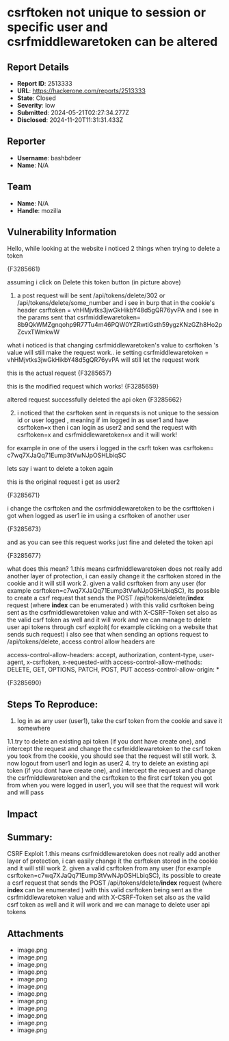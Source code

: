 # csrftoken not unique to session or specific user and csrfmiddlewaretoken  can be altered

## Report Details
- **Report ID**: 2513333
- **URL**: https://hackerone.com/reports/2513333
- **State**: Closed
- **Severity**: low
- **Submitted**: 2024-05-21T02:27:34.277Z
- **Disclosed**: 2024-11-20T11:31:31.433Z

## Reporter
- **Username**: bashbdeer
- **Name**: N/A

## Team
- **Name**: N/A
- **Handle**: mozilla

## Vulnerability Information
Hello, while looking at the website i noticed 2 things when trying to delete a token

{F3285661}

assuming i click on Delete this token button (in picture above)
1. a post request will be sent  /api/tokens/delete/302 or /api/tokens/delete/some_number
and i see in burp that in the cookie's header csrftoken = vhHMjvtks3jwGkHikbY48d5gQR76yvPA and  i see in the params sent that csrfmiddlewaretoken= 8b9QkWMZgnqohp9R77Tu4m46PQW0YZRwtiGsth59ygzKNzGZh8Ho2pZcvxTWmkwW

what i noticed is that  changing csrfmiddlewaretoken's value to csrftoken 's value will still make the request work..
ie setting csrfmiddlewaretoken = vhHMjvtks3jwGkHikbY48d5gQR76yvPA  will still let the request work

this is the actual request
{F3285657}

this is the modified request which works!
{F3285659}

altered request successfully  deleted the api oken
{F3285662}

2. i noticed that the csrftoken sent in requests is not unique to the session id or user logged , meaning if im logged in as user1 and have csrftoken=x
then i can  login as user2 and send the request with csrftoken=x and csrfmiddlewaretoken=x and it will work!

for example in one of the users i logged in the csrft token was csrftoken= c7wq7XJaQq71Eump3tVwNJpOSHLbiqSC

lets say i want to delete a token again

this is the original request i get as user2

{F3285671}

i change the csrftoken and the csrfmiddlewaretoken to be the csrfttoken i got when logged as user1
ie im using a csrftoken of another user

{F3285673}

and as you can see this request works just fine and deleted the token api

{F3285677}


what does this mean?
1.this means csrfmiddlewaretoken  does not really add another layer of protection, i can easily change it the  csrftoken stored in the cookie and it will still work
2. given a valid csrftoken from any user (for example csrftoken=c7wq7XJaQq71Eump3tVwNJpOSHLbiqSC), its possible to create a csrf request that sends the POST  /api/tokens/delete/**index** request (where **index** can be enumerated ) with this valid csrftoken being sent as the csrfmiddlewaretoken value and with 
X-CSRF-Token set also as the valid csrf token as well and it will work and we can manage to delete user api tokens through csrf exploit( for example clicking on a website that sends such request) 
i also see that when sending an options request to /api/tokens/delete, access control allow headers are

access-control-allow-headers: accept, authorization, content-type, user-agent, x-csrftoken, x-requested-with
access-control-allow-methods: DELETE, GET, OPTIONS, PATCH, POST, PUT
access-control-allow-origin: *


{F3285690}

## Steps To Reproduce:


  1. log in as any user (user1), take the csrf token from the cookie and save it somewhere

  1.1.try to delete an existing api token (if you dont have create one), and intercept the request and change the csrfmiddlewaretoken  to the csrf token you took from the cookie, you should see that the request will still work.
  3. now logout from user1 and login as user2
  4. try to delete an existing api token (if you dont have create one), and intercept the request and change the csrfmiddlewaretoken  and the csrftoken to the first csrf token you got from when you were logged in user1, you will see that the request will work and will pass

## Impact

## Summary:
CSRF Exploit
1.this means csrfmiddlewaretoken  does not really add another layer of protection, i can easily change it the  csrftoken stored in the cookie and it will still work
2. given a valid csrftoken from any user (for example csrftoken=c7wq7XJaQq71Eump3tVwNJpOSHLbiqSC), its possible to create a csrf request that sends the POST  /api/tokens/delete/**index** request (where **index** can be enumerated ) with this valid csrftoken being sent as the csrfmiddlewaretoken value and with 
X-CSRF-Token set also as the valid csrf token as well and it will work and we can manage to delete user api tokens

## Attachments
- image.png
- image.png
- image.png
- image.png
- image.png
- image.png
- image.png
- image.png
- image.png
- image.png
- image.png
- image.png
